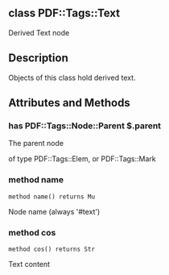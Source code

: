 class PDF::Tags::Text
---------------------

Derived Text node

Description
-----------

Objects of this class hold derived text.

Attributes and Methods
----------------------

### has PDF::Tags::Node::Parent $.parent

The parent node

of type PDF::Tags::Elem, or PDF::Tags::Mark

### method name

```perl6
method name() returns Mu
```

Node name (always '#text')

### method cos

```perl6
method cos() returns Str
```

Text content

